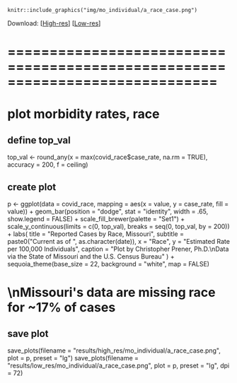 ```{r mo-infections, echo=FALSE, out.width = '100%'}
knitr::include_graphics("img/mo_individual/a_race_case.png")
```

Download: [<a href="https://raw.githubusercontent.com/slu-openGIS/covid_daily_viz/master/results/high_res/mo_individual/a_race_case.png" target="_blank">High-res</a>] [<a href="https://raw.githubusercontent.com/slu-openGIS/covid_daily_viz/master/results/low_res/mo_individual/a_race_case.png" target="_blank">Low-res</a>]



# =============================================================================

# plot morbidity rates, race

## define top_val
top_val <- round_any(x = max(covid_race$case_rate, na.rm = TRUE), accuracy = 200, f = ceiling)

## create plot
p <- ggplot(data = covid_race, mapping = aes(x = value, y = case_rate, fill = value)) +
  geom_bar(position = "dodge", stat = "identity", width = .65, show.legend = FALSE) +
  scale_fill_brewer(palette = "Set1") +
  scale_y_continuous(limits = c(0, top_val), breaks = seq(0, top_val, by = 200)) +
  labs(
    title = "Reported Cases by Race, Missouri",
    subtitle = paste0("Current as of ", as.character(date)),
    x = "Race",
    y = "Estimated Rate per 100,000 Individuals",
    caption = "Plot by Christopher Prener, Ph.D.\nData via the State of Missouri and the U.S. Census Bureau"
  ) +
  sequoia_theme(base_size = 22, background = "white", map = FALSE)

# \nMissouri's data are missing race for ~17% of cases

## save plot
save_plots(filename = "results/high_res/mo_individual/a_race_case.png", plot = p, preset = "lg")
save_plots(filename = "results/low_res/mo_individual/a_race_case.png", plot = p, preset = "lg", dpi = 72)